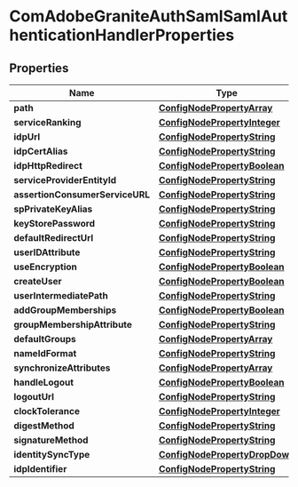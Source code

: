 
# ComAdobeGraniteAuthSamlSamlAuthenticationHandlerProperties

## Properties
Name | Type | Description | Notes
------------ | ------------- | ------------- | -------------
**path** | [**ConfigNodePropertyArray**](ConfigNodePropertyArray.md) |  |  [optional]
**serviceRanking** | [**ConfigNodePropertyInteger**](ConfigNodePropertyInteger.md) |  |  [optional]
**idpUrl** | [**ConfigNodePropertyString**](ConfigNodePropertyString.md) |  |  [optional]
**idpCertAlias** | [**ConfigNodePropertyString**](ConfigNodePropertyString.md) |  |  [optional]
**idpHttpRedirect** | [**ConfigNodePropertyBoolean**](ConfigNodePropertyBoolean.md) |  |  [optional]
**serviceProviderEntityId** | [**ConfigNodePropertyString**](ConfigNodePropertyString.md) |  |  [optional]
**assertionConsumerServiceURL** | [**ConfigNodePropertyString**](ConfigNodePropertyString.md) |  |  [optional]
**spPrivateKeyAlias** | [**ConfigNodePropertyString**](ConfigNodePropertyString.md) |  |  [optional]
**keyStorePassword** | [**ConfigNodePropertyString**](ConfigNodePropertyString.md) |  |  [optional]
**defaultRedirectUrl** | [**ConfigNodePropertyString**](ConfigNodePropertyString.md) |  |  [optional]
**userIDAttribute** | [**ConfigNodePropertyString**](ConfigNodePropertyString.md) |  |  [optional]
**useEncryption** | [**ConfigNodePropertyBoolean**](ConfigNodePropertyBoolean.md) |  |  [optional]
**createUser** | [**ConfigNodePropertyBoolean**](ConfigNodePropertyBoolean.md) |  |  [optional]
**userIntermediatePath** | [**ConfigNodePropertyString**](ConfigNodePropertyString.md) |  |  [optional]
**addGroupMemberships** | [**ConfigNodePropertyBoolean**](ConfigNodePropertyBoolean.md) |  |  [optional]
**groupMembershipAttribute** | [**ConfigNodePropertyString**](ConfigNodePropertyString.md) |  |  [optional]
**defaultGroups** | [**ConfigNodePropertyArray**](ConfigNodePropertyArray.md) |  |  [optional]
**nameIdFormat** | [**ConfigNodePropertyString**](ConfigNodePropertyString.md) |  |  [optional]
**synchronizeAttributes** | [**ConfigNodePropertyArray**](ConfigNodePropertyArray.md) |  |  [optional]
**handleLogout** | [**ConfigNodePropertyBoolean**](ConfigNodePropertyBoolean.md) |  |  [optional]
**logoutUrl** | [**ConfigNodePropertyString**](ConfigNodePropertyString.md) |  |  [optional]
**clockTolerance** | [**ConfigNodePropertyInteger**](ConfigNodePropertyInteger.md) |  |  [optional]
**digestMethod** | [**ConfigNodePropertyString**](ConfigNodePropertyString.md) |  |  [optional]
**signatureMethod** | [**ConfigNodePropertyString**](ConfigNodePropertyString.md) |  |  [optional]
**identitySyncType** | [**ConfigNodePropertyDropDown**](ConfigNodePropertyDropDown.md) |  |  [optional]
**idpIdentifier** | [**ConfigNodePropertyString**](ConfigNodePropertyString.md) |  |  [optional]



